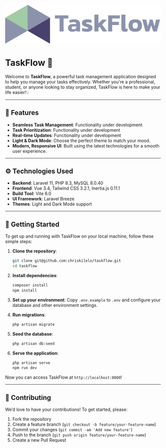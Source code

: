 
![TaskFlow Logo](resources/assets/images/taskflow_logo_darkmode.png)

# TaskFlow 🚀

Welcome to **TaskFlow**, a powerful task management application designed to help you manage your tasks effectively. Whether you're a professional, student, or anyone looking to stay organized, TaskFlow is here to make your life easier!💡

---

## 🎯 Features

- **Seamless Task Management**: Functionality under development
- **Task Prioritization**: Functionality under development
- **Real-time Updates**: Functionality under development
- **Light & Dark Mode**: Choose the perfect theme to match your mood.
- **Modern, Responsive UI**: Built using the latest technologies for a smooth user experience.

---

## ⚙️ Technologies Used

- **Backend**: Laravel 11, PHP 8.3, MySQL 8.0.40
- **Frontend**: Vue 3.4, Tailwind CSS 3.2.1, Inertia.js 0.11.1
- **Build Tool**: Vite 6.0
- **UI Framework**: Laravel Breeze
- **Themes**: Light and Dark Mode support

---

## 🚀 Getting Started

To get up and running with TaskFlow on your local machine, follow these simple steps:

1. **Clone the repository**:
    ```bash
    git clone git@github.com:chriskilelo/taskflow.git
    cd taskflow
    ```

2. **Install dependencies**:
    ```bash
    composer install
    npm install
    ```

3. **Set up your environment**:
    Copy `.env.example` to `.env` and configure your database and other environment settings.

4. **Run migrations**:
    ```bash
    php artisan migrate
    ```

5. **Seed the database**:
    ```bash
    php artisan db:seed
    ```

6. **Serve the application**:
    ```bash
    php artisan serve
    npm run dev
    ```

Now you can access TaskFlow at `http://localhost:8000`!

---

## 📑 Contributing

We’d love to have your contributions! To get started, please:

1. Fork the repository
2. Create a feature branch (`git checkout -b feature/your-feature-name`)
3. Commit your changes (`git commit -am 'Add new feature'`)
4. Push to the branch (`git push origin feature/your-feature-name`)
5. Create a new Pull Request
